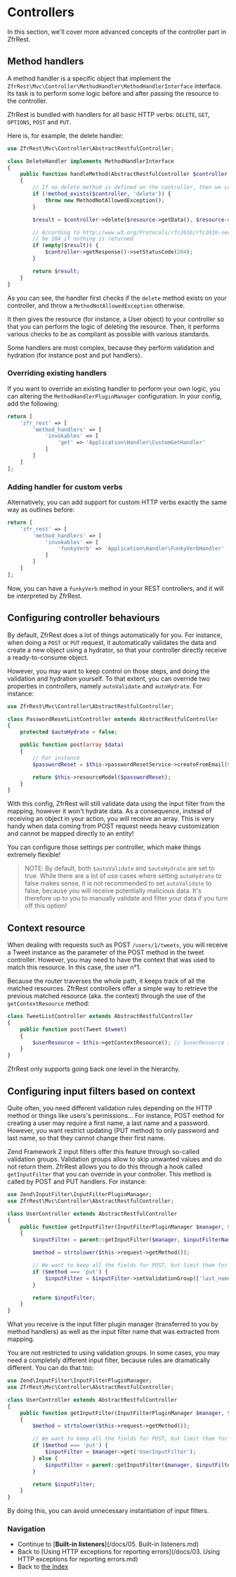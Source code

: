 # Controllers

In this section, we'll cover more advanced concepts of the controller part in ZfrRest.

## Method handlers

A method handler is a specific object that implement the `ZfrRest\Mvc\Controller\MethodHandler\MethodHandlerInterface`
interface. Its task is to perform some logic before and after passing the resource to the controller.

ZfrRest is bundled with handlers for all basic HTTP verbs: `DELETE`, `GET`, `OPTIONS`, `POST` and `PUT`.

Here is, for example, the delete handler:

```php
use ZfrRest\Mvc\Controller\AbstractRestfulController;

class DeleteHandler implements MethodHandlerInterface
{
    public function handleMethod(AbstractRestfulController $controller, ResourceInterface $resource)
    {
        // If no delete method is defined on the controller, then we cannot do anything
        if (!method_exists($controller, 'delete')) {
            throw new MethodNotAllowedException();
        }

        $result = $controller->delete($resource->getData(), $resource->getMetadata());

        // According to http://www.w3.org/Protocols/rfc2616/rfc2616-sec9.html#sec9.7, status code should
        // be 204 if nothing is returned
        if (empty($result)) {
            $controller->getResponse()->setStatusCode(204);
        }

        return $result;
    }
}
```

As you can see, the handler first checks if the `delete` method exists on your controller, and throw a
`MethodNotAllowedException` otherwise.

It then gives the resource (for instance, a User object) to your controller so that you can perform the logic of
deleting the resource. Then, it performs various checks to be as compliant as possible with various standards.

Some handlers are most complex, because they perform validation and hydration (for instance post and put handlers).

### Overriding existing handlers

If you want to override an existing handler to perform your own logic, you can altering the
`MethodHandlerPluginManager` configuration. In your config, add the following:

```php
return [
    'zfr_rest' => [
        'method_handlers' => [
            'invokables' => [
                'get' => 'Application\Handler\CustomGetHandler'
            ]
        ]
    ]
];
```

### Adding handler for custom verbs

Alternatively, you can add support for custom HTTP verbs exactly the same way as outlines before:

```php
return [
    'zfr_rest' => [
        'method_handlers' => [
            'invokables' => [
                'funkyVerb' => 'Application\Handler\FunkyVerbHandler'
            ]
        ]
    ]
];
```

Now, you can have a `funkyVerb` method in your REST controllers, and it will be interpreted by ZfrRest.

## Configuring controller behaviours

By default, ZfrRest does a lot of things automatically for you. For instance, when doing a `POST` or `PUT` request,
it automatically validates the data and create a new object using a hydrator, so that your controller directly
receive a ready-to-consume object.

However, you may want to keep control on those steps, and doing the validation and hydration yourself. To that extent,
you can override two properties in controllers, namely `autoValidate` and `autoHydrate`. For instance:

```php
use ZfrRest\Mvc\Controller\AbstractRestfulController;

class PasswordResetListController extends AbstractRestfulController
{
    protected $autoHydrate = false;

    public function post(array $data)
    {
        // For instance
        $passwordReset = $this->passwordResetService->createFromEmail($data['email']);

        return $this->resourceModel($passwordReset);
    }
}
```

With this config, ZfrRest will still validate data using the input filter from the mapping, however it won't
hydrate data. As a consequence, instead of receiving an object in your action, you will receive an array. This
is very handy when data coming from POST request needs heavy customization and cannot be mapped directly to an
entity!

You can configure those settings per controller, which make things extremely flexible!

> NOTE: By default, both `$autoValidate` and `$autoHydrate` are set to true. While there are a lot of use cases
where setting `autoHydrate` to false makes sense, it is not recommended to set `autoValidate` to false, because
you will receive potentially malicious data. It's therefore up to you to manually validate and filter your data
if you turn off this option!

## Context resource

When dealing with requests such as POST `/users/1/tweets`, you will receive a Tweet instance as the parameter
of the POST method in the tweet controller. However, you may need to have the context that was used to match
this resource. In this case, the user n°1.

Because the router traverses the whole path, it keeps track of all the matched resources. ZfrRest controllers offer
a simple way to retrieve the previous matched resource (aka. the context) through the use of the `getContextResource`
method:

```php
class TweetListController extends AbstractRestfulController
{
    public function post(Tweet $tweet)
    {
        $userResource = $this->getContextResource(); // $userResource is a ResourceInterface object
    }
}
```

ZfrRest only supports going back one level in the hierarchy.

## Configuring input filters based on context

Quite often, you need different validation rules depending on the HTTP method or things like users's permissions... For
instance, POST method for creating a user may require a first name, a last name and a password. However, you want
restrict updating (PUT method) to only password and last name, so that they cannot change their first name.

Zend Framework 2 input filters offer this feature through so-called validation groups. Validation groups allow to
skip unwanted values and do not return them. ZfrRest allows you to do this through a hook called `getInputFilter`
that you can override in your controller. This method is called by POST and PUT handlers. For instance:

```php
use Zend\InputFilter\InputFilterPluginManager;
use ZfrRest\Mvc\Controller\AbstractRestfulController;

class UserController extends AbstractRestfulController
{
    public function getInputFilter(InputFilterPluginManager $manager, $inputFilterName)
    {
        $inputFilter = parent::getInputFilter($manager, $inputFilterName);

        $method = strtolower($this->request->getMethod());

        // We want to keep all the fields for POST, but limit them for PUT
        if ($method === 'put') {
            $inputFilter = $inputFilter->setValidationGroup(['last_name', 'password']);
        }

        return $inputFilter;
    }
}
```

What you receive is the input filter plugin manager (transferred to you by method handlers) as well as the
input filter name that was extracted from mapping.

You are not restricted to using validation groups. In some cases, you may need a completely different input filter,
because rules are dramatically different. You can do that too:

```php
use Zend\InputFilter\InputFilterPluginManager;
use ZfrRest\Mvc\Controller\AbstractRestfulController;

class UserController extends AbstractRestfulController
{
    public function getInputFilter(InputFilterPluginManager $manager, $inputFilterName)
    {
        $method = strtolower($this->request->getMethod());

        // We want to keep all the fields for POST, but limit them for PUT
        if ($method === 'put') {
            $inputFilter = $manager->get('UserInputFilter');
        } else {
            $inputFilter = parent::getInputFilter($manager, $inputFilterName);
        }

        return $inputFilter;
    }
}
```

By doing this, you can avoid unnecessary instantiation of input filters.

### Navigation

* Continue to [**Built-in listeners**](/docs/05. Built-in listeners.md)
* Back to [Using HTTP exceptions for reporting errors](/docs/03. Using HTTP exceptions for reporting errors.md)
* Back to [the Index](/docs/README.md)
